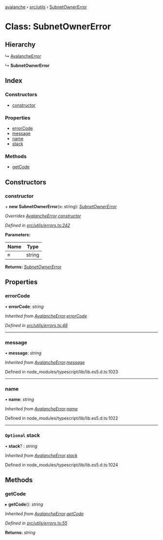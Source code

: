 [avalanche](../README.md) › [src/utils](../modules/src_utils.md) › [SubnetOwnerError](src_utils.subnetownererror.md)

# Class: SubnetOwnerError

## Hierarchy

  ↳ [AvalancheError](src_utils.avalancheerror.md)

  ↳ **SubnetOwnerError**

## Index

### Constructors

* [constructor](src_utils.subnetownererror.md#constructor)

### Properties

* [errorCode](src_utils.subnetownererror.md#errorcode)
* [message](src_utils.subnetownererror.md#message)
* [name](src_utils.subnetownererror.md#name)
* [stack](src_utils.subnetownererror.md#optional-stack)

### Methods

* [getCode](src_utils.subnetownererror.md#getcode)

## Constructors

###  constructor

\+ **new SubnetOwnerError**(`m`: string): *[SubnetOwnerError](src_utils.subnetownererror.md)*

*Overrides [AvalancheError](src_utils.avalancheerror.md).[constructor](src_utils.avalancheerror.md#constructor)*

*Defined in [src/utils/errors.ts:242](https://github.com/ava-labs/avalanchejs/blob/5511161/src/utils/errors.ts#L242)*

**Parameters:**

Name | Type |
------ | ------ |
`m` | string |

**Returns:** *[SubnetOwnerError](src_utils.subnetownererror.md)*

## Properties

###  errorCode

• **errorCode**: *string*

*Inherited from [AvalancheError](src_utils.avalancheerror.md).[errorCode](src_utils.avalancheerror.md#errorcode)*

*Defined in [src/utils/errors.ts:48](https://github.com/ava-labs/avalanchejs/blob/5511161/src/utils/errors.ts#L48)*

___

###  message

• **message**: *string*

*Inherited from [AvalancheError](src_utils.avalancheerror.md).[message](src_utils.avalancheerror.md#message)*

Defined in node_modules/typescript/lib/lib.es5.d.ts:1023

___

###  name

• **name**: *string*

*Inherited from [AvalancheError](src_utils.avalancheerror.md).[name](src_utils.avalancheerror.md#name)*

Defined in node_modules/typescript/lib/lib.es5.d.ts:1022

___

### `Optional` stack

• **stack**? : *string*

*Inherited from [AvalancheError](src_utils.avalancheerror.md).[stack](src_utils.avalancheerror.md#optional-stack)*

Defined in node_modules/typescript/lib/lib.es5.d.ts:1024

## Methods

###  getCode

▸ **getCode**(): *string*

*Inherited from [AvalancheError](src_utils.avalancheerror.md).[getCode](src_utils.avalancheerror.md#getcode)*

*Defined in [src/utils/errors.ts:55](https://github.com/ava-labs/avalanchejs/blob/5511161/src/utils/errors.ts#L55)*

**Returns:** *string*
